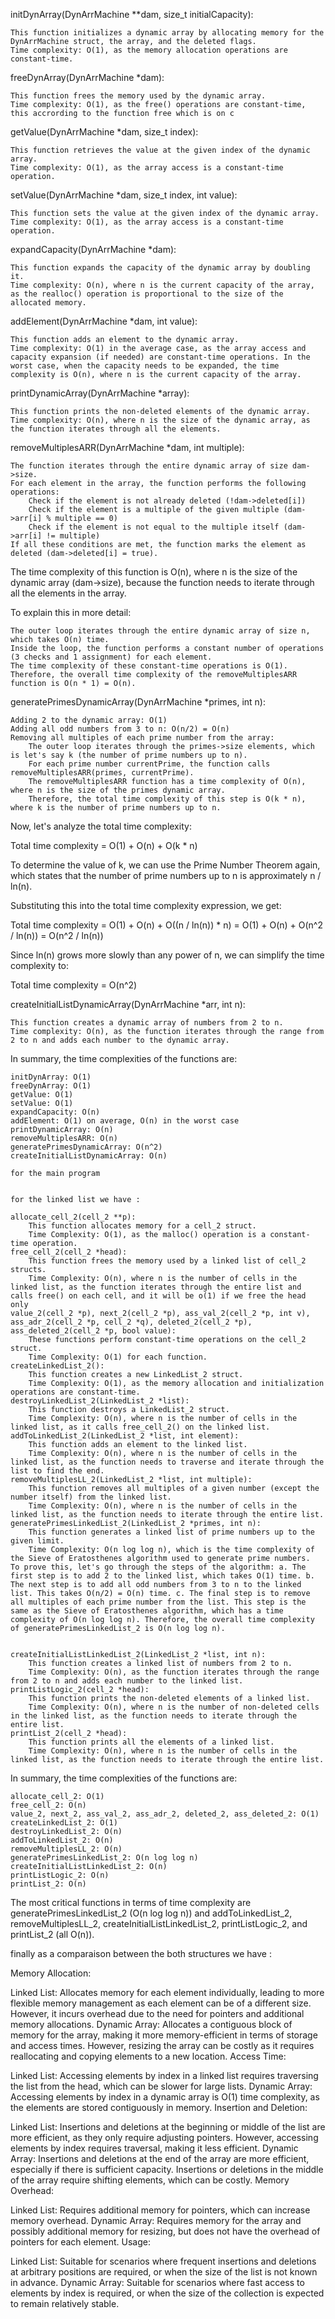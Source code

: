 initDynArray(DynArrMachine **dam, size_t initialCapacity):

    This function initializes a dynamic array by allocating memory for the DynArrMachine struct, the array, and the deleted flags.
    Time complexity: O(1), as the memory allocation operations are constant-time.


freeDynArray(DynArrMachine *dam):

    This function frees the memory used by the dynamic array.
    Time complexity: O(1), as the free() operations are constant-time, this accrording to the function free which is on c 


getValue(DynArrMachine *dam, size_t index):

    This function retrieves the value at the given index of the dynamic array.
    Time complexity: O(1), as the array access is a constant-time operation.

setValue(DynArrMachine *dam, size_t index, int value):

    This function sets the value at the given index of the dynamic array.
    Time complexity: O(1), as the array access is a constant-time operation.

expandCapacity(DynArrMachine *dam):

    This function expands the capacity of the dynamic array by doubling it.
    Time complexity: O(n), where n is the current capacity of the array, as the realloc() operation is proportional to the size of the allocated memory.

addElement(DynArrMachine *dam, int value):

    This function adds an element to the dynamic array.
    Time complexity: O(1) in the average case, as the array access and capacity expansion (if needed) are constant-time operations. In the worst case, when the capacity needs to be expanded, the time complexity is O(n), where n is the current capacity of the array.

printDynamicArray(DynArrMachine *array):

    This function prints the non-deleted elements of the dynamic array.
    Time complexity: O(n), where n is the size of the dynamic array, as the function iterates through all the elements.

removeMultiplesARR(DynArrMachine *dam, int multiple):

  
    The function iterates through the entire dynamic array of size dam->size.
    For each element in the array, the function performs the following operations:
        Check if the element is not already deleted (!dam->deleted[i])
        Check if the element is a multiple of the given multiple (dam->arr[i] % multiple == 0)
        Check if the element is not equal to the multiple itself (dam->arr[i] != multiple)
    If all these conditions are met, the function marks the element as deleted (dam->deleted[i] = true).

The time complexity of this function is O(n), where n is the size of the dynamic array (dam->size), because the function needs to iterate through all the elements in the array.

To explain this in more detail:

    The outer loop iterates through the entire dynamic array of size n, which takes O(n) time.
    Inside the loop, the function performs a constant number of operations (3 checks and 1 assignment) for each element.
    The time complexity of these constant-time operations is O(1).
    Therefore, the overall time complexity of the removeMultiplesARR function is O(n * 1) = O(n).

generatePrimesDynamicArray(DynArrMachine *primes, int n):

  
    Adding 2 to the dynamic array: O(1)
    Adding all odd numbers from 3 to n: O(n/2) = O(n)
    Removing all multiples of each prime number from the array:
        The outer loop iterates through the primes->size elements, which is let's say k (the number of prime numbers up to n).
        For each prime number currentPrime, the function calls removeMultiplesARR(primes, currentPrime).
        The removeMultiplesARR function has a time complexity of O(n), where n is the size of the primes dynamic array.
        Therefore, the total time complexity of this step is O(k * n), where k is the number of prime numbers up to n.

Now, let's analyze the total time complexity:

Total time complexity = O(1) + O(n) + O(k * n)

To determine the value of k, we can use the Prime Number Theorem again, which states that the number of prime numbers up to n is approximately n / ln(n).

Substituting this into the total time complexity expression, we get:

Total time complexity = O(1) + O(n) + O((n / ln(n)) * n)
= O(1) + O(n) + O(n^2 / ln(n))
= O(n^2 / ln(n))

Since ln(n) grows more slowly than any power of n, we can simplify the time complexity to:

Total time complexity = O(n^2)

createInitialListDynamicArray(DynArrMachine *arr, int n):

    This function creates a dynamic array of numbers from 2 to n.
    Time complexity: O(n), as the function iterates through the range from 2 to n and adds each number to the dynamic array.

In summary, the time complexities of the functions are:

    initDynArray: O(1)
    freeDynArray: O(1)
    getValue: O(1)
    setValue: O(1)
    expandCapacity: O(n)
    addElement: O(1) on average, O(n) in the worst case
    printDynamicArray: O(n)
    removeMultiplesARR: O(n)
    generatePrimesDynamicArray: O(n^2)
    createInitialListDynamicArray: O(n)

    for the main program


    for the linked list we have :

    allocate_cell_2(cell_2 **p):
        This function allocates memory for a cell_2 struct.
        Time Complexity: O(1), as the malloc() operation is a constant-time operation.
    free_cell_2(cell_2 *head):
        This function frees the memory used by a linked list of cell_2 structs.
        Time Complexity: O(n), where n is the number of cells in the linked list, as the function iterates through the entire list and calls free() on each cell, and it will be o(1) if we free the head only 
    value_2(cell_2 *p), next_2(cell_2 *p), ass_val_2(cell_2 *p, int v), ass_adr_2(cell_2 *p, cell_2 *q), deleted_2(cell_2 *p), ass_deleted_2(cell_2 *p, bool value):
        These functions perform constant-time operations on the cell_2 struct.
        Time Complexity: O(1) for each function.
    createLinkedList_2():
        This function creates a new LinkedList_2 struct.
        Time Complexity: O(1), as the memory allocation and initialization operations are constant-time.
    destroyLinkedList_2(LinkedList_2 *list):
        This function destroys a LinkedList_2 struct.
        Time Complexity: O(n), where n is the number of cells in the linked list, as it calls free_cell_2() on the linked list.
    addToLinkedList_2(LinkedList_2 *list, int element):
        This function adds an element to the linked list.
        Time Complexity: O(n), where n is the number of cells in the linked list, as the function needs to traverse and iterate through the list to find the end.
    removeMultiplesLL_2(LinkedList_2 *list, int multiple):
        This function removes all multiples of a given number (except the number itself) from the linked list.
        Time Complexity: O(n), where n is the number of cells in the linked list, as the function needs to iterate through the entire list.
    generatePrimesLinkedList_2(LinkedList_2 *primes, int n):
        This function generates a linked list of prime numbers up to the given limit.
        Time Complexity: O(n log log n), which is the time complexity of the Sieve of Eratosthenes algorithm used to generate prime numbers.
    To prove this, let's go through the steps of the algorithm: a. The first step is to add 2 to the linked list, which takes O(1) time. b. The next step is to add all odd numbers from 3 to n to the linked list. This takes O(n/2) = O(n) time. c. The final step is to remove all multiples of each prime number from the list. This step is the same as the Sieve of Eratosthenes algorithm, which has a time complexity of O(n log log n). Therefore, the overall time complexity of generatePrimesLinkedList_2 is O(n log log n).
    
    
    createInitialListLinkedList_2(LinkedList_2 *list, int n):
        This function creates a linked list of numbers from 2 to n.
        Time Complexity: O(n), as the function iterates through the range from 2 to n and adds each number to the linked list.
    printListLogic_2(cell_2 *head):
        This function prints the non-deleted elements of a linked list.
        Time Complexity: O(n), where n is the number of non-deleted cells in the linked list, as the function needs to iterate through the entire list.
    printList_2(cell_2 *head):
        This function prints all the elements of a linked list.
        Time Complexity: O(n), where n is the number of cells in the linked list, as the function needs to iterate through the entire list.

In summary, the time complexities of the functions are:

    allocate_cell_2: O(1)
    free_cell_2: O(n)
    value_2, next_2, ass_val_2, ass_adr_2, deleted_2, ass_deleted_2: O(1)
    createLinkedList_2: O(1)
    destroyLinkedList_2: O(n)
    addToLinkedList_2: O(n)
    removeMultiplesLL_2: O(n)
    generatePrimesLinkedList_2: O(n log log n)
    createInitialListLinkedList_2: O(n)
    printListLogic_2: O(n)
    printList_2: O(n)

The most critical functions in terms of time complexity are generatePrimesLinkedList_2 (O(n log log n)) and addToLinkedList_2, removeMultiplesLL_2, createInitialListLinkedList_2, printListLogic_2, and printList_2 (all O(n)).




finally as a comparaison between the both structures we have :

Memory Allocation:

Linked List: Allocates memory for each element individually, leading to more flexible memory management as each element can be of a different size. However, it incurs overhead due to the need for pointers and additional memory allocations.
Dynamic Array: Allocates a contiguous block of memory for the array, making it more memory-efficient in terms of storage and access times. However, resizing the array can be costly as it requires reallocating and copying elements to a new location.
Access Time:

Linked List: Accessing elements by index in a linked list requires traversing the list from the head, which can be slower for large lists.
Dynamic Array: Accessing elements by index in a dynamic array is O(1) time complexity, as the elements are stored contiguously in memory.
Insertion and Deletion:

Linked List: Insertions and deletions at the beginning or middle of the list are more efficient, as they only require adjusting pointers. However, accessing elements by index requires traversal, making it less efficient.
Dynamic Array: Insertions and deletions at the end of the array are more efficient, especially if there is sufficient capacity. Insertions or deletions in the middle of the array require shifting elements, which can be costly.
Memory Overhead:

Linked List: Requires additional memory for pointers, which can increase memory overhead.
Dynamic Array: Requires memory for the array and possibly additional memory for resizing, but does not have the overhead of pointers for each element.
Usage:

Linked List: Suitable for scenarios where frequent insertions and deletions at arbitrary positions are required, or when the size of the list is not known in advance.
Dynamic Array: Suitable for scenarios where fast access to elements by index is required, or when the size of the collection is expected to remain relatively stable.